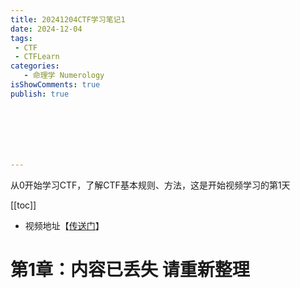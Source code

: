 ```yaml
---
title: 20241204CTF学习笔记1
date: 2024-12-04
tags:
 - CTF
 - CTFLearn
categories:
   - 命理学 Numerology
isShowComments: true
publish: true







---
```


<Boxx/>

从0开始学习CTF，了解CTF基本规则、方法，这是开始视频学习的第1天

[[toc]]

- 视频地址【[传送门](https://www.bilibili.com/video/BV1Lh411F7s8/)】

<!-- more -->

# 第1章：内容已丢失 请重新整理